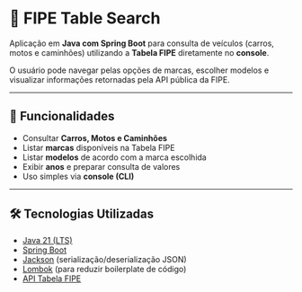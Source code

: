 # 🔎 FIPE Table Search

Aplicação em **Java com Spring Boot** para consulta de veículos (carros, motos e caminhões) utilizando a **Tabela FIPE** diretamente no **console**.

O usuário pode navegar pelas opções de marcas, escolher modelos e visualizar informações retornadas pela API pública da FIPE.

---

## 📌 Funcionalidades

- Consultar **Carros, Motos e Caminhões**
- Listar **marcas** disponíveis na Tabela FIPE
- Listar **modelos** de acordo com a marca escolhida
- Exibir **anos** e preparar consulta de valores
- Uso simples via **console (CLI)**

---

## 🛠️ Tecnologias Utilizadas

- [Java 21 (LTS)](https://openjdk.org/projects/jdk/21/)
- [Spring Boot](https://spring.io/projects/spring-boot)
- [Jackson](https://github.com/FasterXML/jackson) (serialização/deserialização JSON)
- [Lombok](https://projectlombok.org/) (para reduzir boilerplate de código)
- [API Tabela FIPE](https://deividfortuna.github.io/fipe/)
